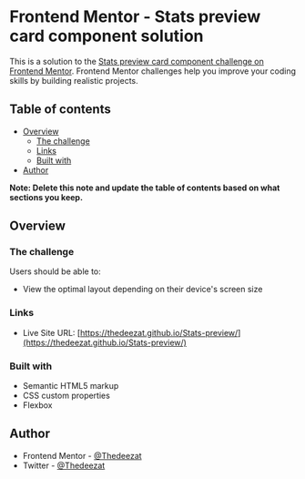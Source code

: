 # Frontend Mentor - Stats preview card component solution

This is a solution to the [Stats preview card component challenge on Frontend Mentor](https://www.frontendmentor.io/challenges/stats-preview-card-component-8JqbgoU62). Frontend Mentor challenges help you improve your coding skills by building realistic projects. 

## Table of contents

- [Overview](#overview)
  - [The challenge](#the-challenge)
  - [Links](#links)
  - [Built with](#built-with)
- [Author](#author)

**Note: Delete this note and update the table of contents based on what sections you keep.**

## Overview

### The challenge

Users should be able to:

- View the optimal layout depending on their device's screen size

### Links
- Live Site URL: [https://thedeezat.github.io/Stats-preview/](https://thedeezat.github.io/Stats-preview/)


### Built with

- Semantic HTML5 markup
- CSS custom properties
- Flexbox

## Author
- Frontend Mentor - [@Thedeezat](https://www.frontendmentor.io/profile/@Thedeezat)
- Twitter - [@Thedeezat](https://www.twitter.com/@Thedeezat)
